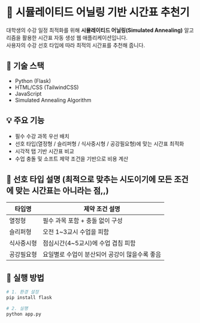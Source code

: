 # 📅 시뮬레이티드 어닐링 기반 시간표 추천기

대학생의 수강 일정 최적화를 위해 **시뮬레이티드 어닐링(Simulated Annealing)** 알고리즘을 활용한 시간표 자동 생성 웹 애플리케이션입니다.  
사용자의 수강 선호 타입에 따라 최적의 시간표를 추천해 줍니다.

## 🔧 기술 스택
- Python (Flask)
- HTML/CSS (TailwindCSS)
- JavaScript
- Simulated Annealing Algorithm

## 💡 주요 기능
- 필수 수강 과목 우선 배치
- 선호 타입(열정형 / 슬리퍼형 / 식사중시형 / 공강필요형)에 맞는 시간표 최적화
- 시각적 탭 기반 시간표 비교
- 수업 충돌 및 소프트 제약 조건을 기반으로 비용 계산

## 🎯 선호 타입 설명 (최적으로 맞추는 시도이기에 모든 조건에 맞는 시간표는 아니라는 점,,)
| 타입명       | 제약 조건 설명                             |
|-------------|--------------------------------------------|
| 열정형       | 필수 과목 포함 + 충돌 없이 구성               |
| 슬리퍼형     | 오전 1~3교시 수업을 피함                     |
| 식사중시형   | 점심시간(4~5교시)에 수업 겹침 피함           |
| 공강필요형   | 요일별로 수업이 분산되어 공강이 많을수록 좋음 |

## 🚀 실행 방법

```bash
# 1. 환경 설정
pip install flask

# 2. 실행
python app.py
